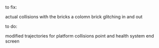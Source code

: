 to fix:

actual collisions with the bricks
a colomn brick glitching in and out


to do:

modified trajectories for platform collisions
point and health system
end screen

